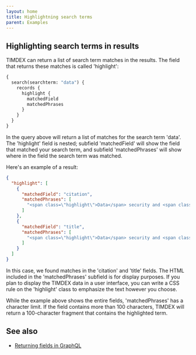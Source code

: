 ```yaml
---
layout: home
title: Highlightning search terms
parent: Examples
---
```


## Highlighting search terms in results

TIMDEX can return a list of search term matches in the results. The field that returns these matches is called
'highlight':

```graphql
{
  search(searchterm: "data") {
    records {
      highlight {
        matchedField
        matchedPhrases
      }
    }
  }
}
```

In the query above will return a list of matches for the search term 'data'. The 'highlight' field is nested; subfield
'matchedField' will show the field that matched your search term, and subfield 'matchedPhrases' will show where in the
field the search term was matched.

Here's an example of a result:

```json
{
  "highlight": [
    {
      "matchedField": "citation",
      "matchedPhrases": [
        "<span class=\"highlight\">Data</span> security and <span class=\"highlight\">data</span> processing. 1975."
      ]
    },
    {
      "matchedField": "title",
      "matchedPhrases": [
        "<span class=\"highlight\">Data</span> security and <span class=\"highlight\">data</span> processing"
      ]
    }
  ]
}
```

In this case, we found matches in the 'citation' and 'title' fields. The HTML included in the 'matchedPhrases' subfield
is for display purposes. If you plan to display the TIMDEX data in a user interface, you can write a CSS rule on the
'highlight' class to emphasize the text however you choose.

While the example above shows the entire fields, 'matchedPhrases' has a character limit. If the field contains more
than 100 characters, TIMDEX will return a 100-character fragment that contains the highlighted term.

## See also

- [Returning fields in GraphQL](returning-fields-in-graphql)
